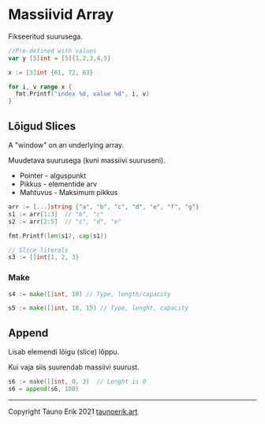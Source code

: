 # Massiivid Array

Fikseeritud suurusega.

```Go
//Pre-defined with values
var y [5]int = [5]{1,2,3,4,5}

x := [3]int {61, 72, 83}

for i, v range x {
  fmt.Printf("index %d, value %d", i, v)
}

```

## Lõigud Slices

A "window" on an underlying array.

Muudetava suurusega (kuni massiivi suuruseni).

* Pointer - alguspunkt
* Pikkus - elementide arv
* Mahtuvus - Maksimum pikkus

```Go
arr := [...]string {"a", "b", "c", "d", "e", "f", "g"}
s1 := arr[1:3]  // "b", "c"
s2 := arr[2:5]  // "c", "d", "e"

fmt.Printf(len(s1), cap(s1))

// Slice literals
s3 := []int{1, 2, 3}
```

### Make

```Go
s4 := make([]int, 10) // Type, length/capacity

s5 := make([]int, 10, 15) // Type, lenght, capacity
```

## Append

Lisab elemendi lõigu (slice) lõppu.

Kui vaja siis suurendab massiivi suurust.

```Go
s6 := make([]int, 0, 3)  // Lenght is 0
s6 = append(s6, 100)

```

___

Copyright Tauno Erik 2021 [taunoerik.art](https://taunoerik.art/)